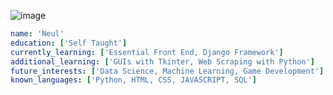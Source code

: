 
![image](https://user-images.githubusercontent.com/64253023/199011908-8ad18231-64f2-45ac-b222-b358cbdf5249.png) 
```yaml
name: 'Neul'
education: ['Self Taught']
currently_learning: ['Essential Front End, Django Framework']
additional_learning: ['GUIs with Tkinter, Web Scraping with Python']
future_interests: ['Data Science, Machine Learning, Game Development']
known_languages: ['Python, HTML, CSS, JAVASCRIPT, SQL']
```
<!--
**neul-lw/neul-lw** is a ✨ _special_ ✨ repository because its `README.md` (this file) appears on your GitHub profile.

Here are some ideas to get you started:

- 🔭 I’m currently working on ...
- 🌱 I’m currently learning ...
- 👯 I’m looking to collaborate on ...
- 🤔 I’m looking for help with ...
- 💬 Ask me about ...
- 📫 How to reach me: ...
- 😄 Pronouns: ...
- ⚡ Fun fact: ...
-->
